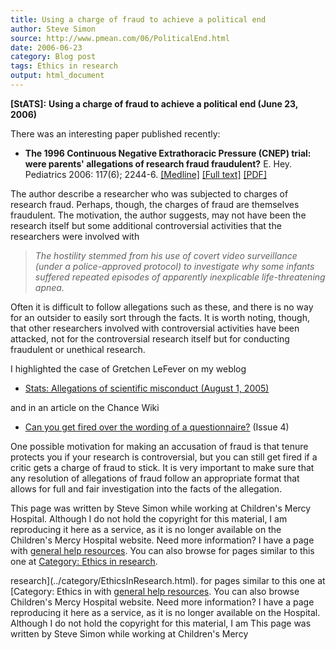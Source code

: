 ```yaml
---
title: Using a charge of fraud to achieve a political end
author: Steve Simon
source: http://www.pmean.com/06/PoliticalEnd.html
date: 2006-06-23
category: Blog post
tags: Ethics in research
output: html_document
---
```

**[StATS]:** **Using a charge of fraud to achieve a
political end (June 23, 2006)**

There was an interesting paper published recently:

-   **The 1996 Continuous Negative Extrathoracic Pressure (CNEP) trial:
    were parents\' allegations of research fraud fraudulent?** E. Hey.
    Pediatrics 2006: 117(6); 2244-6.
    [\[Medline\]](http://www.ncbi.nlm.nih.gov/entrez/query.fcgi?cmd=Retrieve&db=PubMed&list_uids=16740870&dopt=Abstract)
    [\[Full
    text\]](http://pediatrics.aappublications.org/cgi/content/full/117/6/2244)
    [\[PDF\]](http://pediatrics.aappublications.org/cgi/reprint/117/6/2244.pdf)

The author describe a researcher who was subjected to charges of
research fraud. Perhaps, though, the charges of fraud are themselves
fraudulent. The motivation, the author suggests, may not have been the
research itself but some additional controversial activities that the
researchers were involved with

> *The hostility stemmed from his use of covert video surveillance
> (under a police-approved protocol) to investigate why some infants
> suffered repeated episodes of apparently inexplicable life-threatening
> apnea.*

Often it is difficult to follow allegations such as these, and there is
no way for an outsider to easily sort through the facts. It is worth
noting, though, that other researchers involved with controversial
activities have been attacked, not for the controversial research itself
but for conducting fraudulent or unethical research.

I highlighted the case of Gretchen LeFever on my weblog

-   [Stats: Allegations of scientific misconduct (August
    1, 2005)](http://www.childrensmercy.org/stats/weblog2005/ScientificMisconduct.asp)

and in an article on the Chance Wiki

-   [Can you get fired over the wording of a
    questionnaire?](http://chance.dartmouth.edu/chancewiki/index.php/Chance_News_4#Can_you_get_fired_over_the_wording_of_a_questionnaire.3F)
    (Issue 4)

One possible motivation for making an accusation of fraud is that tenure
protects you if your research is controversial, but you can still get
fired if a critic gets a charge of fraud to stick. It is very important
to make sure that any resolution of allegations of fraud follow an
appropriate format that allows for full and fair investigation into the
facts of the allegation.

This page was written by Steve Simon while working at Children\'s Mercy
Hospital. Although I do not hold the copyright for this material, I am
reproducing it here as a service, as it is no longer available on the
Children\'s Mercy Hospital website. Need more information? I have a page
with [general help resources](../GeneralHelp.html). You can also browse
for pages similar to this one at [Category: Ethics in
research](../category/EthicsInResearch.html).
<!---More--->
research](../category/EthicsInResearch.html).
for pages similar to this one at [Category: Ethics in
with [general help resources](../GeneralHelp.html). You can also browse
Children\'s Mercy Hospital website. Need more information? I have a page
reproducing it here as a service, as it is no longer available on the
Hospital. Although I do not hold the copyright for this material, I am
This page was written by Steve Simon while working at Children\'s Mercy

<!---Do not use
**[StATS]:** **Using a charge of fraud to achieve a
This page was written by Steve Simon while working at Children\'s Mercy
Hospital. Although I do not hold the copyright for this material, I am
reproducing it here as a service, as it is no longer available on the
Children\'s Mercy Hospital website. Need more information? I have a page
with [general help resources](../GeneralHelp.html). You can also browse
for pages similar to this one at [Category: Ethics in
research](../category/EthicsInResearch.html).
--->

